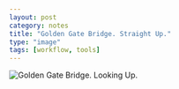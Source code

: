 ```yaml
---
layout: post
category: notes
title: "Golden Gate Bridge. Straight Up."
type: "image"
tags: [workflow, tools]
---
```

![Golden Gate Bridge. Looking Up.](https://gimmebar-assets.s3.amazonaws.com/5157be2c1cc2b.jpg)